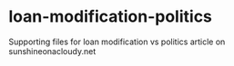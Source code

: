 # loan-modification-politics
Supporting files for loan modification vs politics article on sunshineonacloudy.net
